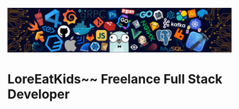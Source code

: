![alt text](https://raw.githubusercontent.com/KevinPatel04/KevinPatel04/master/header.png)
# LoreEatKids~~ **Freelance** Full Stack **Developer**
<br />
